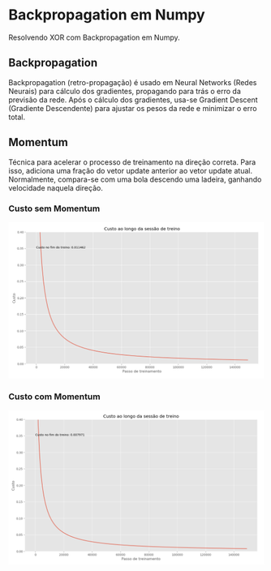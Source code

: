# Backpropagation em Numpy
Resolvendo XOR com Backpropagation em Numpy.

## Backpropagation
Backpropagation (retro-propagação) é usado em Neural Networks (Redes Neurais) para cálculo dos gradientes, propagando para trás o erro da previsão da rede. Após o cálculo dos gradientes, usa-se Gradient Descent (Gradiente Descendente) para ajustar os pesos da rede e minimizar o erro total.

## Momentum
Técnica para acelerar o processo de treinamento na direção correta. Para isso, adiciona uma fração do vetor update anterior ao vetor update atual. Normalmente, compara-se com uma bola descendo uma ladeira, ganhando velocidade naquela direção.

### Custo sem Momentum
![Custo sem Momentum](Plot_custo_sem_Momentum.png)

### Custo com Momentum
![Custo com Momentum](Plot_custo_com_Momentum.png)
